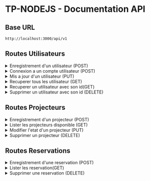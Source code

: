 
# TP-NODEJS - Documentation API

## Base URL
```
http://localhost:3000/api/v1
```

## Routes Utilisateurs

<details>
  <summary>Enregistrement d'un utilisateur (POST)</summary>

  **URL**: `http://localhost:3000/api/v1/users/register`
  **Body**:
  ```json
  {
      "name": "John Doe",
      "email": "john@example.com",
      "password": "password123",
      "salle": 1
  }
  ```
</details>
  
<details>
 <summary>Connexion a un compte utilisateur (POST)</summary>

  **URL**: `http://localhost:3000/api/v1/users/login`
  **Body**:
  ```json
  {
      "email": "john@example.com",
      "password": "password123"
  }
  ```

</details>

<details>
 <summary>Mis a jour d'un utilisateur (PUT)</summary>

  **URL**: `http://localhost:3000/api/v1/users/update/{id}`
  **Body**:
  ```json
  {
      "name": "John Updated",
      "email": "john_updated@example.com",
      "password": "newpassword123",
      "role": "teacher",
      "salle": 2
  }
  ```
</details>
<details>
  <summary>Recuperer tous les utilisateur (GET)</summary>

  **URL**: `http://localhost:3000/api/v1/users/`
</details>

<details>
  <summary>Recuperer un utilisateur avec son id(GET)</summary>

  **URL**: `http://localhost:3000/api/v1/users/{id}`
</details>

<details>
  <summary>Supprimer un utilisateur avec son id (DELETE)</summary>

  **URL**: `http://localhost:3000/api/v1/users/delete/{id}`
</details>

## Routes Projecteurs

<details>
  <summary>Enregistrement d'un projecteur (POST)</summary>

  **URL**: `http://localhost:3000/api/v1/projectors`
  **Body**:
  ```json
  {
      "nom_Projecteur": "acer",
      "Disponibilite": true
  }
  ```
</details>

<details>
  <summary>Lister les projecteurs disponible (GET)</summary>

  **URL**: `http://localhost:3000/api/v1/projectors`
</details>

<details>
  <summary>Modifier l'etat d'un projecteur (PUT)</summary>

  **URL**: `http://localhost:3000/api/v1/projectors/{id}`
  **Body**:
  ```json
  {
      "nom_Projecteur": "acer",
      "Disponibilite": true
  }
  ```
</details>

<details>
  <summary>Supprimer un projecteur (DELETE)</summary>

  **URL**: `http://localhost:3000/api/v1/projectors/{id}`
</details>


## Routes Reservations

<details>
  <summary>Enregistrement d'une reservation (POST)</summary>

  **URL**: `http://localhost:3000/api/v1/reservations`
  **Body**:
  ```json
      {
      "id": 1,
      "id_Projecteur":1,
      "id_salle": 1,
      "Heure_debut_reservation": "2025-02-27 08:00:00",
      "Heure_fin_reservation": "2025-02-27 10:00:00"
    }
  ```
</details>

<details>
  <summary>Lister les reservation(GET)</summary>

  **URL**: `http://localhost:3000/api/v1/reservations`
</details>

<details>
  <summary>Supprimer une reservation (DELETE)</summary>

  **URL**: `http://localhost:3000/api/v1/reservations/{id}`
</details>
